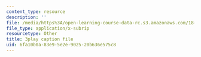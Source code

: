 ```yaml
---
content_type: resource
description: ''
file: /media/https%3A/open-learning-course-data-rc.s3.amazonaws.com/18-01sc-single-variable-calculus-fall-2010/6fa10b0a83e95e2e902520b636e575c8_MK_0QHbUnIA.vtt
file_type: application/x-subrip
resourcetype: Other
title: 3play caption file
uid: 6fa10b0a-83e9-5e2e-9025-20b636e575c8
---
```

